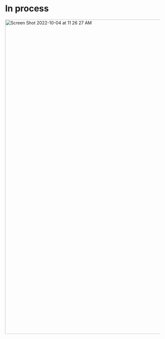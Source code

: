 # In process 

<img width="1024" alt="Screen Shot 2022-10-04 at 11 26 27 AM" src="https://user-images.githubusercontent.com/93716153/193877991-82ba7fa9-9d0b-492e-a52f-04e2f357ee40.png">
